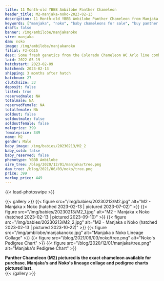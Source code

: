```yaml
---
title: 11 Month-old YBBB Ambilobe Panther Chameleon
header_title: M2-manjaka-noko-2023-02-13
description: 11 Month-old YBBB Ambilobe Panther Chameleon from Manjaka and Noko. Some fresh genetics from the Colorado Chameleon WC Arlo line combined with our beautiful female Noko. We've included sire and dam dendrograms if available, but you can view our Manjaka or Noko breeder pages for more information.
keywords: ["manjaka", "noko", "baby chameleons for sale", "buy panther chameleon", "panther for sale", "panther chameleon price", "ambilobe panther chameleon"]
draft: false
banner: /img/ambilobe/manjakanoko
sire: manjaka
dam: noko
image: /img/ambilobe/manjakanoko
filial: F2-CG15
desc: Some fresh genetics from the Colorado Chameleon WC Arlo line combined with our beautiful female Noko.
laid: 2022-05-19
hatchstart: 2023-02-09
hatchend: 2023-02-13
shipping: 3 months after hatch
hatchnum: 27
clutchsize: 33
deposit: false
listed: true
reservedmale: NA
totalmale: NA
reservedfemale: NA
totalfemale: NA
soldout: false
soldoutmale: false
soldoutfemale: false
maleprice: 399
femaleprice: 349
name: M2
gender: Male
baby_image: /img/babies/20230213/M2_2
baby_sold: false
baby_reserved: false
phenotype: YBBB Ambilobe
sire_tree: /blog/2020/12/01/manjaka/tree.png
dam_tree: /blog/2021/06/03/noko/tree.png
price: 399
markup_price: 449
---
```


{{< load-photoswipe >}}

{{< gallery >}}
  {{< figure src="/img/babies/20230213/M2.jpg" alt="M2 - Manjaka x Noko (hatched 2023-02-13 | pictured 2023-07-02)" >}}
  {{< figure src="/img/babies/20230213/M2_1.jpg" alt="M2 - Manjaka x Noko (hatched 2023-02-13 | pictured 2023-09-10)" >}}
  {{< figure src="/img/babies/20230213/M2_2.jpg" alt="M2 - Manjaka x Noko (hatched 2023-02-13 | pictured 2023-10-22)" >}}
  {{< figure src="/img/ambilobe/manjakanoko.jpg" alt="Manjaka x Noko Lineage Collage" >}}
  {{< figure src="/blog/2021/06/03/noko/tree.png" alt="Noko's Pedigree Chart" >}}
  {{< figure src="/blog/2020/12/01/manjaka/tree.png" alt="Manjaka's Pedigree Chart" >}}
  <figcaption><strong>Panther Chameleon (M2) pictured is the exact chameleon available for purchase. Manjaka's and Noko's lineage collage and pedigree charts pictured last.</strong></figcaption>
{{< /gallery >}}
